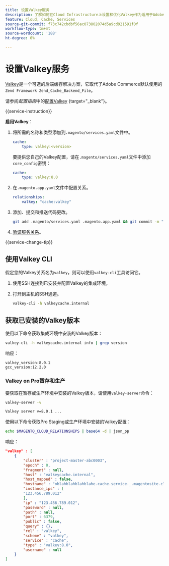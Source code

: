```yaml
---
title: 设置Valkey服务
description: 了解如何在Cloud Infrastructure上设置和优化Valkey作为适用于Adobe Commerce的后端缓存解决方案。
feature: Cloud, Cache, Services
source-git-commit: f73c742cbdbf56ac073802074d5a9cd921591f0f
workflow-type: tm+mt
source-wordcount: '188'
ht-degree: 0%

---
```


# 设置Valkey服务

[Valkey](https://valkey.io)是一个可选的后端缓存解决方案，它取代了Adobe Commerce默认使用的`Zend Framework Zend_Cache_Backend_File`。

请参阅&#x200B;_配置指南_&#x200B;中的[配置Valkey](https://experienceleague.adobe.com/docs/commerce-operations/configuration-guide/cache/valkey/config-valkey.html) {target="_blank"}。

{{service-instruction}}

**启用Valkey**：

1. 将所需的名称和类型添加到`.magento/services.yaml`文件中。

   ```yaml
   cache:
       type: valkey:<version>
   ```

   要提供您自己的Valkey配置，请在`.magento/services.yaml`文件中添加`core_config`密钥：

   ```yaml
   cache:
       type: valkey:8.0
   ```

1. 在`.magento.app.yaml`文件中配置关系。

   ```yaml
   relationships:
       valkey: "cache:valkey"
   ```

1. 添加、提交和推送代码更改。

   ```bash
   git add .magento/services.yaml .magento.app.yaml && git commit -m "Enable valkey service" && git push origin <branch-name>
   ```

1. [验证服务关系](services-yaml.md#service-relationships)。

{{service-change-tip}}

## 使用Valkey CLI

假定您的Valkey关系名为`valkey`，则可以使用`valkey-cli`工具访问它。

1. 使用SSH连接到已安装并配置Valkey的集成环境。

1. 打开到主机的SSH通道。

   ```bash
   valkey-cli -h valkeycache.internal
   ```

## 获取已安装的Valkey版本

使用以下命令获取集成环境中安装的Valkey版本：

```bash
valkey-cli -h valkeycache.internal info | grep version
```

响应：

```
valkey_version:8.0.1
gcc_version:12.2.0
```

### Valkey on Pro暂存和生产

要获取在暂存或生产环境中安装的Valkey版本，请使用`valkey-server`命令：

```bash
valkey-server -v
```

```bash
Valkey server v=8.0.1 ...
```

使用以下命令获取Pro Staging或生产环境中安装的Valkey配置：

```bash
echo $MAGENTO_CLOUD_RELATIONSHIPS | base64 -d | json_pp
```

响应：

```json
"valkey" : [
    {
        "cluster" : "project-master-abc0003",
        "epoch" : 0,
        "fragment" : null,
        "host" : "valkeycache.internal",
        "host_mapped" : false,
        "hostname" : "oblahblahblahblahe.cache.service._.magentosite.cloud",
        "instance_ips" : [
        "123.456.789.012"
        ],
        "ip" : "123.456.789.012",
        "password" : null,
        "path" : null,
        "port" : 6379,
        "public" : false,
        "query" : {},
        "rel" : "valkey",
        "scheme" : "valkey",
        "service" : "cache",
        "type" : "valkey:8.0",
        "username" : null
    }
]
```
